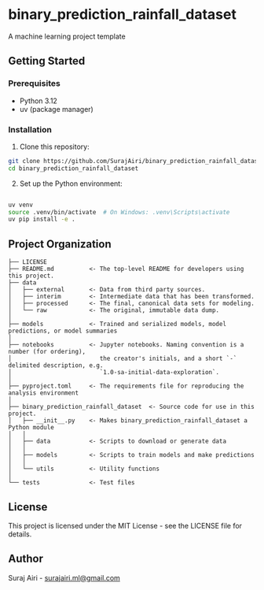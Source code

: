 # binary_prediction_rainfall_dataset

A machine learning project template

## Getting Started

### Prerequisites

- Python 3.12
- uv (package manager)

### Installation

1. Clone this repository:
```bash
git clone https://github.com/SurajAiri/binary_prediction_rainfall_dataset
cd binary_prediction_rainfall_dataset
```

2. Set up the Python environment:
```bash

uv venv
source .venv/bin/activate  # On Windows: .venv\Scripts\activate
uv pip install -e .

```

## Project Organization

    ├── LICENSE
    ├── README.md          <- The top-level README for developers using this project.
    ├── data
    │   ├── external       <- Data from third party sources.
    │   ├── interim        <- Intermediate data that has been transformed.
    │   ├── processed      <- The final, canonical data sets for modeling.
    │   └── raw            <- The original, immutable data dump.
    │
    ├── models             <- Trained and serialized models, model predictions, or model summaries
    │
    ├── notebooks          <- Jupyter notebooks. Naming convention is a number (for ordering),
    │                         the creator's initials, and a short `-` delimited description, e.g.
    │                         `1.0-sa-initial-data-exploration`.
    │
    ├── pyproject.toml     <- The requirements file for reproducing the analysis environment
    │
    ├── binary_prediction_rainfall_dataset  <- Source code for use in this project.
    │   ├── __init__.py    <- Makes binary_prediction_rainfall_dataset a Python module
    │   │
    │   ├── data           <- Scripts to download or generate data
    │   │
    │   ├── models         <- Scripts to train models and make predictions
    │   │
    │   └── utils          <- Utility functions
    │
    └── tests              <- Test files

## License

This project is licensed under the MIT License - see the LICENSE file for details.

## Author

Suraj Airi - surajairi.ml@gmail.com
